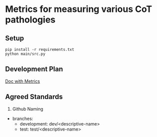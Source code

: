 # Metrics for measuring various CoT pathologies

## Setup

```
pip install -r requirements.txt
python main/src.py
```

## Development Plan

[Doc with Metrics](https://docs.google.com/document/d/1Rq4RKIfvc5bmaMZdQdArYeOD_FJGEWIGpJoT7WWhWLQ/edit?tab=t.0#heading=h.yqxekdi0hdfm)

## Agreed Standards

1.  Github Naming
- branches:
    - development: dev/\<descriptive-name>
    - test: test/\<descriptive-name>
